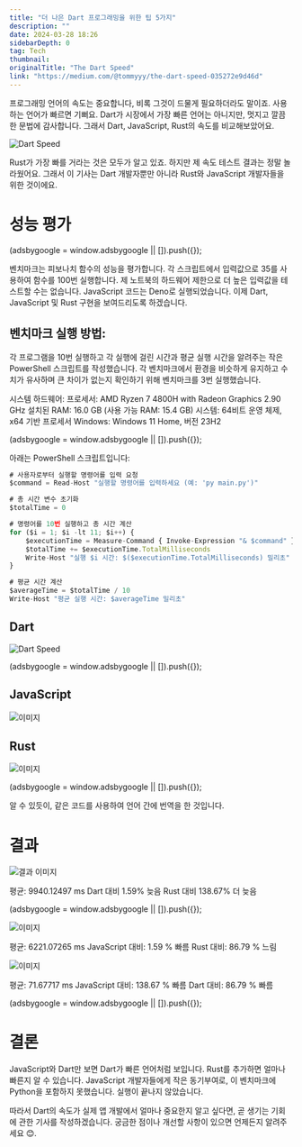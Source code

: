 ```yaml
---
title: "더 나은 Dart 프로그래밍을 위한 팁 5가지"
description: ""
date: 2024-03-28 18:26
sidebarDepth: 0
tag: Tech
thumbnail: 
originalTitle: "The Dart Speed"
link: "https://medium.com/@tommyyy/the-dart-speed-035272e9d46d"
---
```



프로그래밍 언어의 속도는 중요합니다, 비록 그것이 드물게 필요하더라도 말이죠. 사용하는 언어가 빠르면 기뻐요. Dart가 시장에서 가장 빠른 언어는 아니지만, 멋지고 깔끔한 문법에 감사합니다. 그래서 Dart, JavaScript, Rust의 속도를 비교해보았어요.

![Dart Speed](./img/TheDartSpeed_0.png)

Rust가 가장 빠를 거라는 것은 모두가 알고 있죠. 하지만 제 속도 테스트 결과는 정말 놀라웠어요. 그래서 이 기사는 Dart 개발자뿐만 아니라 Rust와 JavaScript 개발자들을 위한 것이에요.

# 성능 평가

<!-- ui-log 수평형 -->
<ins class="adsbygoogle"
  style="display:block"
  data-ad-client="ca-pub-4877378276818686"
  data-ad-slot="9743150776"
  data-ad-format="auto"
  data-full-width-responsive="true"></ins>
<component is="script">
(adsbygoogle = window.adsbygoogle || []).push({});
</component>

벤치마크는 피보나치 함수의 성능을 평가합니다. 각 스크립트에서 입력값으로 35를 사용하여 함수를 100번 실행합니다. 제 노트북의 하드웨어 제한으로 더 높은 입력값을 테스트할 수는 없습니다. JavaScript 코드는 Deno로 실행되었습니다. 이제 Dart, JavaScript 및 Rust 구현을 보여드리도록 하겠습니다.

## 벤치마크 실행 방법:

각 프로그램을 10번 실행하고 각 실행에 걸린 시간과 평균 실행 시간을 알려주는 작은 PowerShell 스크립트를 작성했습니다. 각 벤치마크에서 환경을 비슷하게 유지하고 수치가 유사하며 큰 차이가 없는지 확인하기 위해 벤치마크를 3번 실행했습니다.

시스템 하드웨어:
프로세서: AMD Ryzen 7 4800H with Radeon Graphics 2.90 GHz
설치된 RAM: 16.0 GB (사용 가능 RAM: 15.4 GB)
시스템: 64비트 운영 체제, x64 기반 프로세서
Windows: Windows 11 Home, 버전 23H2

<!-- ui-log 수평형 -->
<ins class="adsbygoogle"
  style="display:block"
  data-ad-client="ca-pub-4877378276818686"
  data-ad-slot="9743150776"
  data-ad-format="auto"
  data-full-width-responsive="true"></ins>
<component is="script">
(adsbygoogle = window.adsbygoogle || []).push({});
</component>

아래는 PowerShell 스크립트입니다:

```js
# 사용자로부터 실행할 명령어를 입력 요청
$command = Read-Host "실행할 명령어를 입력하세요 (예: 'py main.py')"

# 총 시간 변수 초기화
$totalTime = 0

# 명령어를 10번 실행하고 총 시간 계산
for ($i = 1; $i -lt 11; $i++) {
    $executionTime = Measure-Command { Invoke-Expression "& $command" }
    $totalTime += $executionTime.TotalMilliseconds
    Write-Host "실행 $i 시간: $($executionTime.TotalMilliseconds) 밀리초"
}

# 평균 시간 계산
$averageTime = $totalTime / 10
Write-Host "평균 실행 시간: $averageTime 밀리초"
```

## Dart

![Dart Speed](./img/TheDartSpeed_1.png)

<!-- ui-log 수평형 -->
<ins class="adsbygoogle"
  style="display:block"
  data-ad-client="ca-pub-4877378276818686"
  data-ad-slot="9743150776"
  data-ad-format="auto"
  data-full-width-responsive="true"></ins>
<component is="script">
(adsbygoogle = window.adsbygoogle || []).push({});
</component>

## JavaScript

![이미지](./img/TheDartSpeed_2.png)

## Rust

![이미지](./img/TheDartSpeed_3.png)

<!-- ui-log 수평형 -->
<ins class="adsbygoogle"
  style="display:block"
  data-ad-client="ca-pub-4877378276818686"
  data-ad-slot="9743150776"
  data-ad-format="auto"
  data-full-width-responsive="true"></ins>
<component is="script">
(adsbygoogle = window.adsbygoogle || []).push({});
</component>

알 수 있듯이, 같은 코드를 사용하여 언어 간에 번역을 한 것입니다.

# 결과

![결과 이미지](./img/TheDartSpeed_4.png)

평균: 9940.12497 ms
Dart 대비 1.59% 늦음
Rust 대비 138.67% 더 늦음

<!-- ui-log 수평형 -->
<ins class="adsbygoogle"
  style="display:block"
  data-ad-client="ca-pub-4877378276818686"
  data-ad-slot="9743150776"
  data-ad-format="auto"
  data-full-width-responsive="true"></ins>
<component is="script">
(adsbygoogle = window.adsbygoogle || []).push({});
</component>

![이미지](./img/TheDartSpeed_5.png)

평균: 6221.07265 ms
JavaScript 대비: 1.59 % 빠름
Rust 대비: 86.79 % 느림

![이미지](./img/TheDartSpeed_6.png)

평균: 71.67717 ms
JavaScript 대비: 138.67 % 빠름
Dart 대비: 86.79 % 빠름

<!-- ui-log 수평형 -->
<ins class="adsbygoogle"
  style="display:block"
  data-ad-client="ca-pub-4877378276818686"
  data-ad-slot="9743150776"
  data-ad-format="auto"
  data-full-width-responsive="true"></ins>
<component is="script">
(adsbygoogle = window.adsbygoogle || []).push({});
</component>

# 결론

JavaScript와 Dart만 보면 Dart가 빠른 언어처럼 보입니다. Rust를 추가하면 얼마나 빠른지 알 수 있습니다. JavaScript 개발자들에게 작은 동기부여로, 이 벤치마크에 Python을 포함하지 못했습니다. 실행이 끝나지 않았습니다.

따라서 Dart의 속도가 실제 앱 개발에서 얼마나 중요한지 알고 싶다면, 곧 생기는 기회에 관한 기사를 작성하겠습니다. 궁금한 점이나 개선할 사항이 있으면 언제든지 알려주세요 😊.